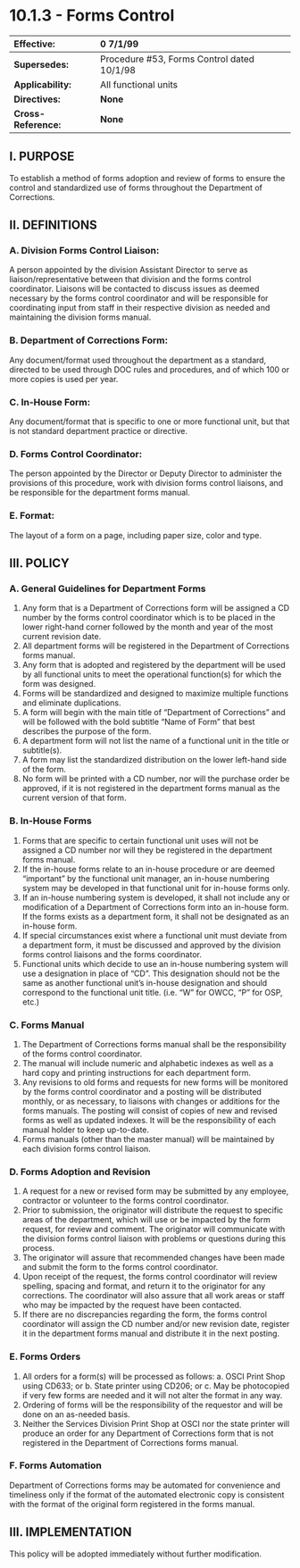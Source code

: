 # 10.1.3 - Forms Control

| **Effective:** | 0 7/1/99 |
| :--- | :--- |
| **Supersedes:** | Procedure \#53,  Forms Control dated 10/1/98 |
| **Applicability:** | All functional units |
| **Directives:** | **None** |
| **Cross-Reference:** | **None** |

## I. PURPOSE

To establish a method of forms adoption and review of forms to ensure the control and standardized use of forms throughout the Department of Corrections.

## II. DEFINITIONS

### A. Division Forms Control Liaison:

A person appointed by the division Assistant Director to serve as liaison/representative between that division and the forms control coordinator. Liaisons will be contacted to discuss issues as deemed necessary by the forms control coordinator and will be responsible for coordinating input from staff in their respective division as needed and maintaining the division forms manual.

### B. Department of Corrections Form:

Any document/format used throughout the department as a standard, directed to be used through DOC rules and procedures, and of which 100 or more copies is used per year.

### C. In-House Form:

Any document/format that is specific to one or more functional unit, but that is not standard department practice or directive.

### D. Forms Control Coordinator:

The person appointed by the Director or Deputy Director to administer the provisions of this procedure, work with division forms control liaisons, and be responsible for the department forms manual.

### E. Format:

The layout of a form on a page, including paper size, color and type.

## III. POLICY

### A. General Guidelines for Department Forms

1. Any form that is a Department of Corrections form will be assigned a CD number by the forms control coordinator which is to be placed in the lower right-hand corner followed by the month and year of the most current revision date.  
2. All department forms will be registered in the Department of Corrections forms manual. 
3. Any form that is adopted and registered by the department will be used by all functional units to meet the operational function\(s\) for which the form was designed. 
4. Forms will be standardized and designed to maximize multiple functions and eliminate duplications.  
5. A form will begin with the main title of “Department of Corrections” and will be followed with the bold subtitle “Name of Form” that best describes the purpose of the form. 
6. A department form will not list the name of a functional unit in the title or subtitle\(s\). 
7. A form may list the standardized distribution on the lower left-hand side of the form. 
8. No form will be printed with a CD number, nor will the purchase order be approved, if it is not registered in the department forms manual as the current version of that form.

### B. In-House Forms

1. Forms that are specific to certain functional unit uses will not be assigned a CD number nor will they be registered in the department forms manual. 
2. If the in-house forms relate to an in-house procedure or are deemed “important” by the functional unit manager, an in-house numbering system may be developed in that functional unit for in-house forms only.  
3. If an in-house numbering system is developed, it shall not include any or modification of a Department of Corrections form into an in-house form. If the forms exists as a department form, it shall not be designated as an in-house form.
4. If special circumstances exist where a functional unit must deviate from a department form, it must be discussed and approved by the division forms control liaisons and the forms coordinator.
5. Functional units which decide to use an in-house numbering system will use a designation in place of “CD”. This designation should not be the same as another functional unit’s in-house designation and should correspond to the functional unit title. \(i.e. “W” for OWCC, “P” for OSP, etc.\)

### C. Forms Manual

1. The Department of Corrections forms manual shall be the responsibility of the forms control coordinator. 
2. The manual will include numeric and alphabetic indexes as well as a hard copy and printing instructions for each department form.  
3. Any revisions to old forms and requests for new forms will be monitored by the forms control coordinator and a posting will be distributed monthly, or as necessary, to liaisons with changes or additions for the forms manuals. The posting will consist of copies of new and revised forms as well as updated indexes. It will be the responsibility of each manual holder to keep up-to-date.
4. Forms manuals \(other than the master manual\) will be maintained by each division forms control liaison.

### D. Forms Adoption and Revision

1. A request for a new or revised form may be submitted by any employee, contractor or volunteer to the forms control coordinator.  
2. Prior to submission, the originator will distribute the request to specific areas of the department, which will use or be impacted by the form request, for review and comment. The originator will communicate with the division forms control liaison with problems or questions during this process.
3. The originator will assure that recommended changes have been made and submit the form to the forms control coordinator.
4. Upon receipt of the request, the forms control coordinator will review spelling, spacing and format, and return it to the originator for any corrections. The coordinator will also assure that all work areas or staff who may be impacted by the request have been contacted.
5. If there are no discrepancies regarding the form, the forms control coordinator will assign the CD number and/or new revision date, register it in the department forms manual and distribute it in the next posting.

### E. Forms Orders

1. All orders for a form\(s\) will be processed as follows:   a. OSCI Print Shop using CD633; or  b. State printer using CD206; or  c. May be photocopied if very few forms are needed and it will not alter the format in any way. 
2. Ordering of forms will be the responsibility of the requestor and will be done on an as-needed basis.
3. Neither the Services Division Print Shop at OSCI nor the state printer will produce an order for any Department of Corrections form that is not registered in the Department of Corrections forms manual.

### F. Forms Automation

Department of Corrections forms may be automated for convenience and timeliness only if the format of the automated electronic copy is consistent with the format of the original form registered in the forms manual.

## III. IMPLEMENTATION

This policy will be adopted immediately without further modification.

